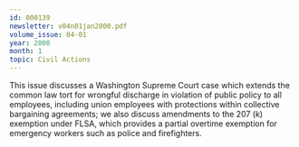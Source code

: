```yaml
---
id: 000139
newsletter: v04n01jan2000.pdf
volume_issue: 04-01
year: 2000
month: 1
topic: Civil Actions
---
```


This issue discusses a Washington Supreme Court case which extends the common law tort for wrongful discharge in violation of public policy to all employees, including union employees with protections within collective bargaining agreements; we also discuss amendments to the 207 (k) exemption under FLSA, which provides a partial overtime exemption for emergency workers such as police and firefighters.